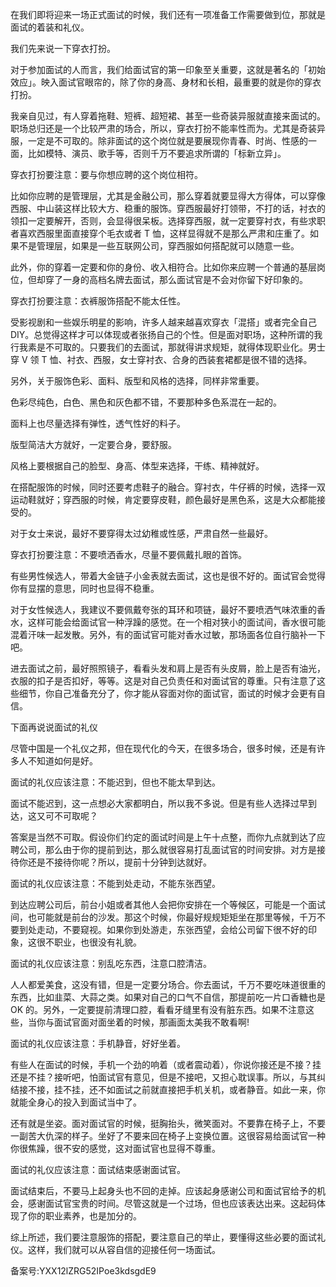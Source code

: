 在我们即将迎来一场正式面试的时候，我们还有一项准备工作需要做到位，那就是面试的着装和礼仪。

我们先来说一下穿衣打扮。

对于参加面试的人而言，我们给面试官的第一印象至关重要，这就是著名的「初始效应」。映入面试官眼帘的，除了你的身高、身材和长相，最重要的就是你的穿衣打扮。

我亲自见过，有人穿着拖鞋、短裤、超短裙、甚至一些奇装异服就直接来面试的。职场总归还是一个比较严肃的场合，所以，穿衣打扮不能率性而为。尤其是奇装异服，一定是不可取的。除非面试的这个岗位就是要展现你青春、时尚、性感的一面，比如模特、演员、歌手等，否则千万不要追求所谓的「标新立异」。

穿衣打扮要注意：要与你想应聘的这个岗位相符。

比如你应聘的是管理层，尤其是金融公司，那么穿着就要显得大方得体，可以穿像西服、中山装这样比较大方、稳重的服饰。穿西服最好打领带，不打的话，衬衣的领扣一定要解开，否则，会显得很呆板。选择穿西服，就一定要穿衬衣，有些求职者喜欢西服里面直接穿个毛衣或者 T 恤，这样显得就不是那么严肃和庄重了。如果不是管理层，如果是一些互联网公司，穿西服如何搭配就可以随意一些。

此外，你的穿着一定要和你的身份、收入相符合。比如你来应聘一个普通的基层岗位，但却穿了一身的高档名牌去面试，那么面试官是不会对你留下好印象的。  

穿衣打扮要注意：衣裤服饰搭配不能太任性。

受影视剧和一些娱乐明星的影响，许多人越来越喜欢穿衣「混搭」或者完全自己 DIY。总觉得这样才可以体现或者张扬自己的个性。但是面对职场，这种所谓的我行我素是不可取的。只要我们的去面试，那就得讲求规矩，就得体现职业化。男士穿 V 领 T 恤、衬衣、西服，女士穿衬衣、合身的西装套裙都是很不错的选择。

另外，关于服饰色彩、面料、版型和风格的选择，同样非常重要。

色彩尽纯色，白色、黑色和灰色都不错，不要那种多色系混在一起的。

面料上也尽量选择有弹性，透气性好的料子。

版型简洁大方就好，一定要合身，要舒服。

风格上要根据自己的脸型、身高、体型来选择，干练、精神就好。

在搭配服饰的时候，同时还要考虑鞋子的融合。穿衬衣，牛仔裤的时候，选择一双运动鞋就好；穿西服的时候，肯定要穿皮鞋，颜色最好是黑色系，这是大众都能接受的。

对于女士来说，最好不要穿得太过幼稚或性感，严肃自然一些最好。  

穿衣打扮要注意：不要喷洒香水，尽量不要佩戴扎眼的首饰。

有些男性候选人，带着大金链子小金表就去面试，这也是很不好的。面试官会觉得你有显摆的意思，同时也显得不稳重。

对于女性候选人，我建议不要佩戴夸张的耳环和项链，最好不要喷洒气味浓重的香水，这样可能会给面试官一种浮躁的感觉。在一个相对狭小的面试间，香水很可能混着汗味一起发散。另外，有的面试官可能对香水过敏，那场面各位自行脑补一下吧。

进去面试之前，最好照照镜子，看看头发和肩上是否有头皮屑，脸上是否有油光，衣服的扣子是否扣好，等等。这是对自己负责任和对面试官的尊重。只有注意了这些细节，你自己准备充分了，你才能从容面对你的面试官，面试的时候才会更有自信。  

下面再说说面试的礼仪

尽管中国是一个礼仪之邦，但在现代化的今天，在很多场合，很多时候，还是有许多人不知道如何是好。

面试的礼仪应该注意：不能迟到，但也不能太早到达。

面试不能迟到，这一点想必大家都明白，所以我不多说。但是有些人选择过早到达，这又可不可取呢？

答案是当然不可取。假设你们约定的面试时间是上午十点整，而你九点就到达了应聘公司，那么由于你的提前到达，那么就很容易打乱面试官的时间安排。对方是接待你还是不接待你呢？所以，提前十分钟到达就好。  

面试的礼仪应该注意：不能到处走动，不能东张西望。

到达应聘公司后，前台小姐或者其他人会把你安排在一个等候区，可能是一个面试间，也可能就是前台的沙发。那这个时候，你最好规规矩矩坐在那里等候，千万不要到处走动，不要窥视。如果你到处游走，东张西望，会给公司留下很不好的印象，这很不职业，也很没有礼貌。  

面试的礼仪应该注意：别乱吃东西，注意口腔清洁。

人人都爱美食，这没有错，但是一定要分场合。你去面试，千万不要吃味道很重的东西，比如韭菜、大蒜之类。如果对自己的口气不自信，那提前吃一片口香糖也是 OK 的。另外，一定要提前清理口腔，看看牙缝里有没有脏东西。如果不注意这些，当你与面试官面对面坐着的时候，那画面太美我不敢看啊\!  

面试的礼仪应该注意：手机静音，好好坐着。

有些人在面试的时候，手机一个劲的响着（或者震动着），你说你接还是不接？挂还是不挂？接听吧，怕面试官有意见，但是不接吧，又担心耽误事。所以，与其纠结接不接，挂不挂，还不如面试之前就直接把手机关机，或者静音。如此一来，你就能全身心的投入到面试当中了。

还有就是坐姿。面对面试官的时候，挺胸抬头，微笑面对。不要靠在椅子上，不要一副苦大仇深的样子。坐好了不要来回在椅子上变换位置。这很容易给面试官一种你很焦躁，很不安的感觉，这对面试官也显得不尊重。  

面试的礼仪应该注意：面试结束感谢面试官。

面试结束后，不要马上起身头也不回的走掉。应该起身感谢公司和面试官给予的机会，感谢面试官宝贵的时间。尽管这就是一个过场，但也应该表达出来。这起码体现了你的职业素养，也是加分的。  

综上所述，我们要注意服饰的搭配，要注意自己的举止，要懂得这些必要的面试礼仪。这样，我们就可以从容自信的迎接任何一场面试。

备案号:YXX12lZRG52IPoe3kdsgdE9